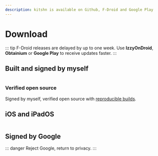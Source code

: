 ```yaml
---
description: kitshn is available on Github, F-Droid and Google Play
---
```


<script setup>
import badge from "./components/badge.vue"
import { ref, onMounted } from 'vue'

const gh = ref([])

onMounted(async () => {
  const ghres = await fetch('https://api.github.com/repos/aimok04/kitshn/releases')
  gh.value = await ghres.json()
  
  if(gh.value[0]?.name === "nightly") gh.value.shift()
})
</script>

# Download <Badge style="margin-top: 14px" type="tip" :text="gh?.[0]?.name || '...'" />

::: tip
F-Droid releases are delayed by up to one week. Use **IzzyOnDroid**, **Obtainium** or **Google Play** to receive updates faster.
:::

## Built and signed by myself
<div style="display: flex; flex-direction: row; flex-wrap: wrap">
    <badge src="izzyondroid" label="IzzyOnDroid" link="https://android.izzysoft.de/repo/apk/de.kitshn.android" />
    <badge src="obtainium" label="Obtainium" link="obtainium://add/github.com/aimok04/kitshn" />
    <badge src="github" label="GitHub" link="https://github.com/aimok04/kitshn/releases" />
</div>

### Verified open source
Signed by myself, verified open source with [reproducible builds](https://f-droid.org/docs/Reproducible_Builds/).

<badge src="fdroid" label="F-Droid" link="https://f-droid.org/de/packages/de.kitshn.android/" />

## iOS and iPadOS
<div style="display: flex; flex-direction: row; flex-wrap: wrap">
  <badge src="apple" label="App Store" link="https://apps.apple.com/us/app/kitshn-for-tandoor/id6740168361" />
  <badge src="altsource" label="AltSource" link="/altsource" />
</div>

## Signed by Google
::: danger
Reject Google, return to privacy.
:::

<badge src="google_play" label="Google Play" link="https://play.google.com/store/apps/details?id=de.kitshn.android" />